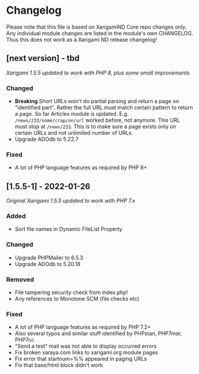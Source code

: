 # Changelog

Please note that this file is based on XarigamiND Core repo changes only.
Any individual module changes are listed in the module's own CHANGELOG.
Thus this does not work as a Xarigami ND release changelog!

## [next version] - tbd

_Xarigami 1.5.5 updated to work with PHP 8, plus some small improvements_

### Changed

- **Breaking** Short URLs won't do partial parsing and return a page on "identified part". Rather the full URL must match certain pattern to return a page. So far Articles module is updated. E.g. ``/news/233/some/crap/on/url`` worked before, not anymore. This URL must stop at ``/news/233``. This is to make sure a page exists only on certain URLs and not unlimited number of URLs.
- Upgrade ADOdb to 5.22.7

### Fixed

- A lot of PHP language features as required by PHP 8+

## [1.5.5-1] - 2022-01-26

_Original Xarigami 1.5.5 updated to work with PHP 7.x_

### Added

- Sort file names in Dynamic FileList Property

### Changed

- Upgrade PHPMailer to 6.5.3
- Upgrade ADOdb to 5.20.18

### Removed 

- File tampering security check from index.php!
- Any references to Monotone SCM (file checks etc)

### Fixed

- A lot of PHP language features as required by PHP 7.2+
- Also several typos and similar stuff identified by PHPstan, PHP7mar, PHP7cc
- "Send a test" mail was not able to display occurred errors
- Fix broken xaraya.com links to xarigami.org module pages
- Fix error that startnum=%% appeared in paging URLs
- Fix that base/html block didn't work



